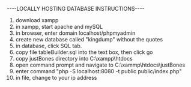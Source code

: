 ----LOCALLY HOSTING DATABASE INSTRUCTIONS----

  1. download xampp
  2. in xampp, start apache and mySQL
  3. in browser, enter domain localhost/phpmyadmin
  4. create new database called "kingdump" without the quotes
  5. in database, click SQL tab.
  6. copy file tableBuilder.sql into the text box, then click go
  7. copy justBones directory into C:\xampp\htdocs
  8. open command prompt and navigate to C:\xammp\htdocs\justBones
  9. enter command "php -S localhost:8080 -t public public/index.php"
  10. in file, change <ipaddress> to your ip address
